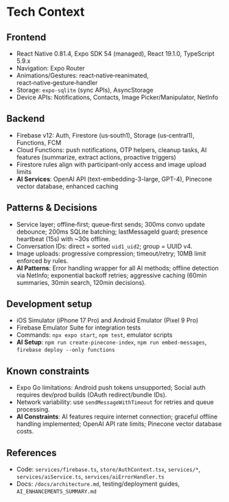 # Tech Context

## Frontend
- React Native 0.81.4, Expo SDK 54 (managed), React 19.1.0, TypeScript 5.9.x
- Navigation: Expo Router
- Animations/Gestures: react‑native‑reanimated, react‑native‑gesture‑handler
- Storage: `expo-sqlite` (sync APIs), AsyncStorage
- Device APIs: Notifications, Contacts, Image Picker/Manipulator, NetInfo

## Backend
- Firebase v12: Auth, Firestore (us‑south1), Storage (us‑central1), Functions, FCM
- Cloud Functions: push notifications, OTP helpers, cleanup tasks, AI features (summarize, extract actions, proactive triggers)
- Firestore rules align with participant‑only access and image upload limits
- **AI Services**: OpenAI API (text-embedding-3-large, GPT-4), Pinecone vector database, enhanced caching

## Patterns & Decisions
- Service layer; offline‑first; queue‑first sends; 300ms convo update debounce; 200ms SQLite batching; lastMessageId guard; presence heartbeat (15s) with ~30s offline.
- Conversation IDs: direct = sorted `uid1_uid2`; group = UUID v4.
- Image uploads: progressive compression; timeout/retry; 10MB limit enforced by rules.
- **AI Patterns**: Error handling wrapper for all AI methods; offline detection via NetInfo; exponential backoff retries; aggressive caching (60min summaries, 30min search, 120min decisions).

## Development setup
- iOS Simulator (iPhone 17 Pro) and Android Emulator (Pixel 9 Pro)
- Firebase Emulator Suite for integration tests
- Commands: `npx expo start`, `npm test`, emulator scripts
- **AI Setup**: `npm run create-pinecone-index`, `npm run embed-messages`, `firebase deploy --only functions`

## Known constraints
- Expo Go limitations: Android push tokens unsupported; Social auth requires dev/prod builds (OAuth redirect/bundle IDs).
- Network variability: use `sendMessageWithTimeout` for retries and queue processing.
- **AI Constraints**: AI features require internet connection; graceful offline handling implemented; OpenAI API rate limits; Pinecone vector database costs.

## References
- Code: `services/firebase.ts`, `store/AuthContext.tsx`, `services/*`, `services/aiService.ts`, `services/aiErrorHandler.ts`
- Docs: `/docs/architecture.md`, testing/deployment guides, `AI_ENHANCEMENTS_SUMMARY.md`



